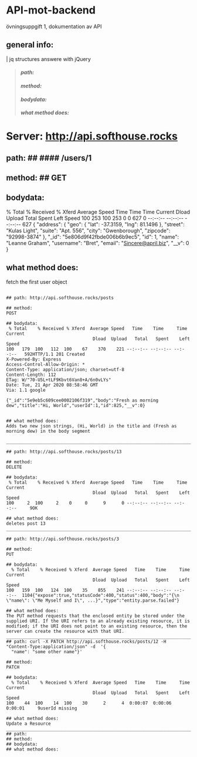 # API-mot-backend
övningsuppgift 1, dokumentation av API

## __general info:__
| jq structures answere with jQuery

>#### _path:_
>#### _method:_
>#### _bodydata:_
>#### _what method does:_


# Server: http://api.softhouse.rocks


 ## path: ##  #### /users/1 ####

## method: ## GET

## bodydata: 
 
% Total    % Received % Xferd  Average Speed   Time    Time     Time  Current
                                 Dload  Upload   Total   Spent    Left  Speed
100   253  100   253    0     0    627      0 --:--:-- --:--:-- --:--:--   627
{
  "address": {
    "geo": {
      "lat": -37.3159,
      "lng": 81.1496
    },
    "street": "Kulas Light",
    "suite": "Apt. 556",
    "city": "Gwenborough",
    "zipcode": "92998-3874"
  },
  "_id": "5e806d9f42fbde006b6b9ec5",
  "id": 1,
  "name": "Leanne Graham",
  "username": "Bret",
  "email": "Sincere@april.biz",
  "__v": 0
}

## what method does:
fetch the first user object 
```

## path: http://api.softhouse.rocks/posts

## method: 
POST 

## bodydata: 
 % Total    % Received % Xferd  Average Speed   Time    Time     Time  Current
                                 Dload  Upload   Total   Spent    Left  Speed
100   179  100   112  100    67    370    221 --:--:-- --:--:-- --:--:--   592HTTP/1.1 201 Created
X-Powered-By: Express
Access-Control-Allow-Origin: *
Content-Type: application/json; charset=utf-8
Content-Length: 112
ETag: W/"70-U5L+tLF9Kbvt6Van8+A/6n0vLYs"
Date: Tue, 21 Apr 2020 08:58:46 GMT
Via: 1.1 google

{"_id":"5e9eb5c609cee0002106f319","body":"Fresh as morning dew","title":"Hi, World","userId":1,"id":825,"__v":0}


## what method does: 
Adds two new json strings, (Hi, World) in the title and (Fresh as morning dew) in the body segment

__________________________________________________________________________

## path: http://api.softhouse.rocks/posts/13

## method: 
DELETE

## bodydata: 
 % Total    % Received % Xferd  Average Speed   Time    Time     Time  Current
                                 Dload  Upload   Total   Spent    Left  Speed
100     2  100     2    0     0      9      0 --:--:-- --:--:-- --:--:--     9OK

## what method does: 
deletes post 13
__________________________________________________________________________

## path: http://api.softhouse.rocks/posts/3

## method: 
PUT

## bodydata: 
  % Total    % Received % Xferd  Average Speed   Time    Time     Time  Current
                                 Dload  Upload   Total   Spent    Left  Speed
100   159  100   124  100    35    855    241 --:--:-- --:--:-- --:--:--  1104{"expose":true,"statusCode":400,"status":400,"body":"{\n  \"name\": \"Me Myself and I\", ...}","type":"entity.parse.failed"}

## what method does: 
The PUT method requests that the enclosed entity be stored under the supplied URI. If the URI refers to an already existing resource, it is modified; if the URI does not point to an existing resource, then the server can create the resource with that URI.
__________________________________________________________________________
## path: curl -X PATCH http://api.softhouse.rocks/posts/12 -H "Content-Type:application/json" -d  '{
  "name": "some other name"}'

## method: 
PATCH

## bodydata: 
  % Total    % Received % Xferd  Average Speed   Time    Time     Time  Current
                                 Dload  Upload   Total   Spent    Left  Speed
100    44  100    14  100    30      2      4  0:00:07  0:00:06  0:00:01     9userId missing

## what method does: 
Update a Resource
__________________________________________________________________________
## path:
## method: 
## bodydata: 
## what method does: 